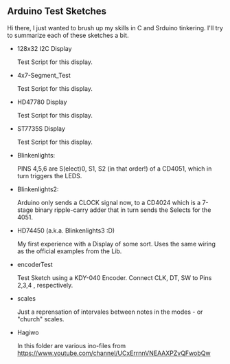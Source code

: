 
## Arduino Test Sketches

Hi there, I just wanted to brush up my skills in C and Srduino tinkering. 
I'll try to summarize each of these sketches a bit. 

- 128x32 I2C Display
  
	Test Script for this display.

- 4x7-Segment_Test

	Test Script for this display. 

- HD47780 Display

	Test Script for this display.

- ST7735S Display

	Test Script for this display.


- Blinkenlights:

	PINS 4,5,6 are S(elect)0, S1, S2 (in that order!) of a CD4051, which in turn triggers the LEDS. 
    
- Blinkenlights2:

	Arduino only sends a CLOCK signal now, to a CD4024 which is a 7-stage binary ripple-carry adder that in turn sends the Selects for the 4051.
    
- HD74450 (a.k.a. Blinkenlights3 :D)

	My first experience with a Display of some sort. Uses the same wiring as the official examples from the Lib.

- encoderTest

	Test Sketch using a KDY-040 Encoder. Connect CLK, DT, SW to Pins 2,3,4 , respectively.
    
- scales

	Just a reprensation of intervales between notes in the modes - or "church" scales. 

- Hagiwo 
	
	In this folder are various ino-files from https://www.youtube.com/channel/UCxErrnnVNEAAXPZvQFwobQw
